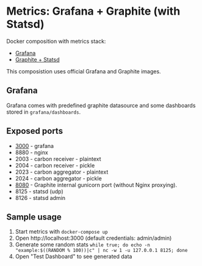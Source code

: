 # Metrics: Grafana + Graphite (with Statsd)

Docker composition with metrics stack:
- [Grafana](https://grafana.com/docs/installation/docker/)
- [Graphite + Statsd](https://github.com/graphite-project/docker-graphite-statsd)

This composistion uses official Grafana and Graphite images.

## Grafana
Grafana comes with predefined graphite datasource and some dashboards stored in `grafana/dashboards`.

## Exposed ports
- [3000](http://localhost:3000) - grafana
- 8880 - nginx
- 2003 - carbon receiver - plaintext
- 2004 - carbon receiver - pickle
- 2023 - carbon aggregator - plaintext
- 2024 - carbon aggregator - pickle
- [8080](http://localhost:8080) - Graphite internal gunicorn port (without Nginx proxying).
- 8125 - statsd (udp)
- 8126 - statsd admin

## Sample usage
1. Start metrics with `docker-compose up`
2. Open http://localhost:3000 (default credentials: admin/admin)
3. Generate some random stats `while true; do echo -n "example:$((RANDOM % 100))|c" | nc -w 1 -u 127.0.0.1 8125; done`
4. Open "Test Dashboard" to see generated data
